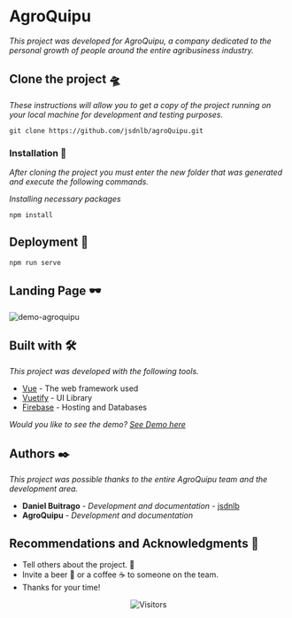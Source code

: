 # AgroQuipu

_This project was developed for AgroQuipu, a company dedicated to the personal growth of people around the entire agribusiness industry._

## Clone the project 🛸 

_These instructions will allow you to get a copy of the project running on your local machine for development and testing purposes._

```
git clone https://github.com/jsdnlb/agroQuipu.git
```

### Installation 🔧

_After cloning the project you must enter the new folder that was generated and execute the following commands._

_Installing necessary packages_

```
npm install
```

## Deployment 🚀

```
npm run serve
```
## Landing Page 🕶
![demo-agroquipu](https://user-images.githubusercontent.com/17171887/126363664-c2f9fbc8-670e-4dff-8e37-feb9ab78f173.png)

## Built with 🛠️

_This project was developed with the following tools._

* [Vue](https://vuejs.org/) - The web framework used
* [Vuetify](https://vuejs.org/) - UI Library
* [Firebase](https://vuetifyjs.com/en/) - Hosting and Databases

_Would you like to see the demo? [See Demo here](https://agroquipu-pro.web.app/)_

## Authors ✒️

_This project was possible thanks to the entire AgroQuipu team and the development area._

* **Daniel Buitrago** - *Development and documentation* - [jsdnlb](https://github.com/jsdnlb)
* **AgroQuipu** - *Development and documentation* 

## Recommendations and Acknowledgments 🎁

* Tell others about the project. 📢
* Invite a beer 🍺 or a coffee ☕ to someone on the team. 
* Thanks for your time!

<p align=center><img align=center  src="https://visitor-badge.laobi.icu/badge?page_id=jsdnlb.agroQuipu" alt="Visitors">  </p>

